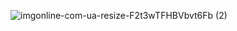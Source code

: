 ![imgonline-com-ua-resize-F2t3wTFHBVbvt6Fb (2)](https://github.com/GopiGudikandula/Gopi_Official28/assets/158065378/beba05f5-c56a-426f-8e7f-8ae37346e245)

